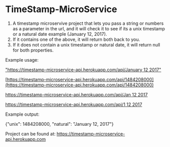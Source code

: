 TimeStamp-MicroService
======================

1. A timestamp microservive project that lets you pass a string or numbers as a parameter in the url, and it will check it to see if its a unix timestamp or a natural date example (January 12, 2017).
2. If it contains one of the above, it will return both back to you.
3. If it does not contain a unix timestamp or natural date, it will return null for both properties.

Example usage:

["https://timestamp-microservice-api.herokuapp.com/api/January 12 2017"](https://timestamp-microservice-api.herokuapp.com/api/January%2012%202017)

[https://timestamp-microservice-api.herokuapp.com/api/1484208000](https://timestamp-microservice-api.herokuapp.com/api/1484208000)

[https://timestamp-microservice-api.herokuapp.com/api/Jan 12 2017](https://timestamp-microservice-api.herokuapp.com/api/Jan%2012%202017)

[https://timestamp-microservice-api.herokuapp.com/api/1 12 2017](https://timestamp-microservice-api.herokuapp.com/api/1%2012%202017)

Example output:

{"unix": 1484208000, "natural": "January 12, 2017"}

Project can be found at: https://timestamp-microservice-api.herokuapp.com
